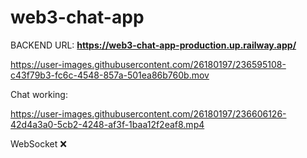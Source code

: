 # web3-chat-app

BACKEND URL: **https://web3-chat-app-production.up.railway.app/**


https://user-images.githubusercontent.com/26180197/236595108-c43f79b3-fc6c-4548-857a-501ea86b760b.mov



Chat working:





https://user-images.githubusercontent.com/26180197/236606126-42d4a3a0-5cb2-4248-af3f-1baa12f2eaf8.mp4




WebSocket ❌

